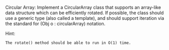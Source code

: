 Circular Array: Implement a CircularArray class that supports an
array-like data structure which can be efficiently rotated. If
possible, the class should use a generic type (also called a
template), and should support iteration via the standard for
(Obj o : circularArray) notation.

Hint:

    The rotate() method should be able to run in O(1) time.

